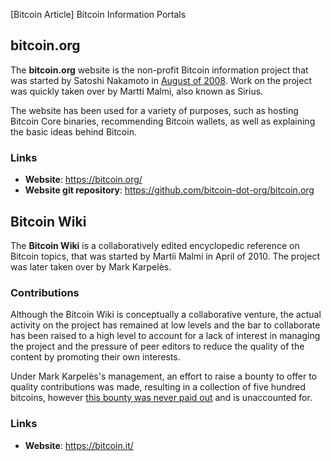 [Bitcoin Article] Bitcoin Information Portals

## bitcoin.org

The **bitcoin.org** website is the non-profit Bitcoin information project that was started by Satoshi Nakamoto in [August of 2008](http://whois.domaintools.com/bitcoin.org). Work on the project was quickly taken over by Martti Malmi, also known as Sirius.

The website has been used for a variety of purposes, such as hosting Bitcoin Core binaries, recommending Bitcoin wallets, as well as explaining the basic ideas behind Bitcoin.

### Links

- **Website**: https://bitcoin.org/
- **Website git repository**: https://github.com/bitcoin-dot-org/bitcoin.org

## Bitcoin Wiki

The **Bitcoin Wiki** is a collaboratively edited encyclopedic reference on Bitcoin topics, that was started by Martii Malmi in April of 2010. The project was later taken over by Mark Karpelès.

### Contributions

Although the Bitcoin Wiki is conceptually a collaborative venture, the actual activity on the project has remained at low levels and the bar to collaborate has been raised to a high level to account for a lack of interest in managing the project and the pressure of peer editors to reduce the quality of the content by promoting their own interests.

Under Mark Karpelès's management, an effort to raise a bounty to offer to quality contributions was made, resulting in a collection of five hundred bitcoins, however [this bounty was never paid out](https://en.bitcoin.it/wiki/Bitcoin.it_Wiki_Contributors%27_Award) and is unaccounted for.

### Links

- **Website**: https://bitcoin.it/

